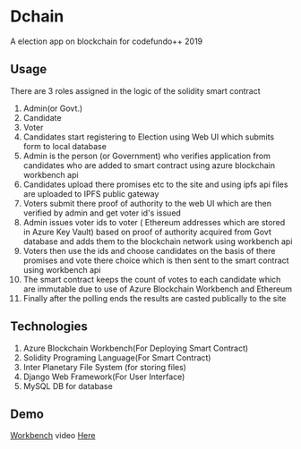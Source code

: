  # Dchain
A election app on blockchain for codefundo++ 2019

 ## Usage

There are 3 roles assigned in the logic of the solidity smart contract
<ol>
<li>Admin(or Govt.)</li>
<li>Candidate </li>
<li>Voter </li>
<li>Candidates start registering to Election using Web UI which submits form to local database </li>
 <li>Admin is the person (or Government) who verifies application from candidates who are added to smart contract using azure blockchain workbench api</li>
 <li>Candidates upload there promises etc to the site and using ipfs api files are uploaded to IPFS public gateway </li>
 <li>Voters submit there proof of authority to the web UI which are then verified by admin and get voter id's issued </li>
 <li>Admin issues voter ids to voter ( Ethereum addresses which are stored in Azure Key Vault) based on proof of authority acquired from Govt database and adds them to the blockchain network using workbench api</li>
 <li> Voters then use the ids and choose candidates on the basis of there promises and vote there choice which is then sent to the smart contract using workbench api </li>
 <li> The smart contract keeps the count of votes to each candidate which are immutable due to use of Azure Blockchain Workbench and Ethereum </li>
 <li> Finally after the polling ends the results are casted publically to the site </li>
</ol>
  
 ## Technologies

<ol>
 <li>Azure Blockchain Workbench(For Deploying Smart Contract)</li>
 <li>Solidity Programing Language(For Smart Contract)</li>
  <li>Inter Planetary File System (for storing files) </li>
 <li>Django Web Framework(For User Interface)</li>
 <li>MySQL DB for database</li>
</ol>

## Demo 
<a href="https://ballot-xpd4sl.azurewebsites.net/">Workbench</a>
video <a href="#">Here</a>

